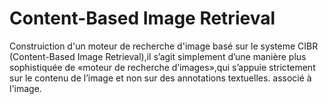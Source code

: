 # Content-Based Image Retrieval
Construiction d'un moteur de recherche d'image basé sur le systeme CIBR (Content-Based Image Retrieval),il s’agit simplement d’une manière plus sophistiquée de «moteur de recherche d’images»,qui s’appuie strictement sur le contenu de l’image et non sur des annotations textuelles. associé à l'image.
